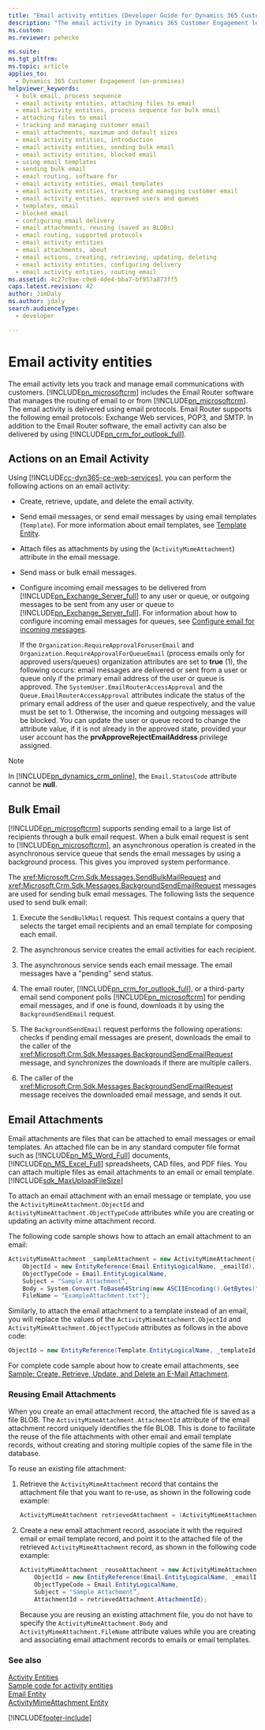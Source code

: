 ```yaml
---
title: "Email activity entities (Developer Guide for Dynamics 365 Customer Engagement)| MicrosoftDocs"
description: "The email activity in Dynamics 365 Customer Engagement lets you track and manage email communications with customers."
ms.custom: 
ms.reviewer: pehecke

ms.suite: 
ms.tgt_pltfrm: 
ms.topic: article
applies_to: 
  - Dynamics 365 Customer Engagement (on-premises)
helpviewer_keywords: 
  - bulk email, process sequence
  - email activity entities, attaching files to email
  - email activity entities, process sequence for bulk email
  - attaching files to email
  - tracking and managing customer email
  - email attachments, maximum and default sizes
  - email activity entities, introduction
  - email activity entities, sending bulk email
  - email activity entities, blocked email
  - using email templates
  - sending bulk email
  - email routing, software for
  - email activity entities, email templates
  - email activity entities, tracking and managing customer email
  - email activity entities, approved users and queues
  - templates, email
  - blocked email
  - configuring email delivery
  - email attachments, reusing (saved as BLOBs)
  - email routing, supported protocols
  - email activity entities
  - email attachments, about
  - email actions, creating, retrieving, updating, deleting
  - email activity entities, configuring delivery
  - email activity entities, routing email
ms.assetid: 4c27c9ae-c0e8-4de4-bba7-bf957a873ff5
caps.latest.revision: 42
author: JimDaly
ms.author: jdaly
search.audienceType: 
  - developer

---
```

# Email activity entities

The email activity lets you track and manage email communications with customers. [!INCLUDE[pn_microsoftcrm](../includes/pn-microsoftcrm.md)] includes the Email Router software that manages the routing of email to or from [!INCLUDE[pn_microsoftcrm](../includes/pn-microsoftcrm.md)]. The email activity is delivered using email protocols. Email Router supports the following email protocols: Exchange Web services, POP3, and SMTP. In addition to the Email Router software, the email activity can also be delivered by using [!INCLUDE[pn_crm_for_outlook_full](../includes/pn-crm-for-outlook-full.md)].  
  
<a name="Actions"></a>   
## Actions on an Email Activity  
 Using [!INCLUDE[cc-dyn365-ce-web-services](../includes/cc-dyn365-ce-web-services.md)], you can perform the following actions on an email activity:  
  
- Create, retrieve, update, and delete the email activity.  
  
- Send email messages, or send email messages by using email templates (`Template`). For more information about email templates, see [Template Entity](entities/template.md).  
  
- Attach files as attachments by using the (`ActivityMimeAttachment`) attribute in the email message.  
  
- Send mass or bulk email messages.  
  
- Configure incoming email messages to be delivered from [!INCLUDE[pn_Exchange_Server_full](../includes/pn-exchange-server-full.md)] to any user or queue, or outgoing messages to be sent from any user or queue to [!INCLUDE[pn_Exchange_Server_full](../includes/pn-exchange-server-full.md)]. For information about how to configure incoming email messages for queues, see  [Configure email for incoming messages](configure-email-incoming-messages.md).  
  
   If the `Organization.RequireApprovalForuserEmail` and `Organization.RequireApprovalForQueueEmail` (process emails only for approved users/queues) organization attributes are set to **true** (1),  the following occurs: email messages are delivered or sent from a user or queue only if the primary email address of the user or queue is approved. The `SystemUser.EmailRouterAccessApproval` and the `Queue.EmailRouterAccessApproval` attributes indicate the status of the primary email address of the user and queue respectively, and the value must be set to 1. Otherwise, the incoming and outgoing messages will be blocked. You can update the user or queue record to change the attribute value, if it is not already in the approved state, provided your user account has the **prvApproveRejectEmailAddress** privilege assigned.
  
> [!NOTE]
>  In [!INCLUDE[pn_dynamics_crm_online](../includes/pn-dynamics-crm-online.md)], the `Email.StatusCode` attribute cannot be **null**.  
  
<a name="BulkE-Mail"></a>   
## Bulk Email  
 [!INCLUDE[pn_microsoftcrm](../includes/pn-microsoftcrm.md)] supports sending email to a large list of recipients through a bulk email request. When a bulk email request is sent to [!INCLUDE[pn_microsoftcrm](../includes/pn-microsoftcrm.md)], an asynchronous operation is created in the asynchronous service queue that sends the email messages by using a background process. This gives you improved system performance.  
  
 The <xref:Microsoft.Crm.Sdk.Messages.SendBulkMailRequest> and <xref:Microsoft.Crm.Sdk.Messages.BackgroundSendEmailRequest> messages are used for sending bulk email messages. The following lists the sequence used to send bulk email:  
  
1. Execute the `SendBulkMail` request. This request contains a query that selects the target email recipients and an email template for composing each email.  
  
2. The asynchronous service creates the email activities for each recipient.  
  
3. The asynchronous service sends each email message. The email messages have a "pending" send status.  
  
4. The email router, [!INCLUDE[pn_crm_for_outlook_full](../includes/pn-crm-for-outlook-full.md)], or a third-party email send component polls [!INCLUDE[pn_microsoftcrm](../includes/pn-microsoftcrm.md)] for pending email messages, and if one is found, downloads it by using the `BackgroundSendEmail` request.  
  
5. The `BackgroundSendEmail` request performs the following operations: checks if pending email messages are present, downloads the email to the caller of the <xref:Microsoft.Crm.Sdk.Messages.BackgroundSendEmailRequest> message, and synchronizes the downloads if there are multiple callers.  
  
6. The caller of the <xref:Microsoft.Crm.Sdk.Messages.BackgroundSendEmailRequest> message receives the downloaded email message, and sends it out.  
  
<a name="E-MailAttachments"></a>   
## Email Attachments  
 Email attachments are files that can be attached to email messages or email templates. An attached file can be in any standard computer file format such as [!INCLUDE[pn_MS_Word_Full](../includes/pn-ms-word-full.md)] documents, [!INCLUDE[pn_MS_Excel_Full](../includes/pn-ms-excel-full.md)] spreadsheets, CAD files, and PDF files. You can attach multiple files as email attachments to an email or email template. [!INCLUDE[sdk_MaxUploadFileSize](../includes/sdk-maxuploadfilesize.md)]  
  
 To attach an email attachment with an email message or template, you use the `ActivityMimeAttachment.ObjectId` and `ActivityMimeAttachment.ObjectTypeCode` attributes while you are creating or updating an activity mime attachment record.  
  
 The following code sample shows how to attach an email attachment to an email:  
  
```csharp  
ActivityMimeAttachment _sampleAttachment = new ActivityMimeAttachment{  
    ObjectId = new EntityReference(Email.EntityLogicalName, _emailId),  
    ObjectTypeCode = Email.EntityLogicalName,  
    Subject = "Sample Attachment”,  
    Body = System.Convert.ToBase64String(new ASCIIEncoding().GetBytes("Example Attachment")),  
    FileName = "ExampleAttachment.txt"};  
```  
  
 Similarly, to attach the email attachment to a template instead of an email, you will replace the values of the `ActivityMimeAttachment.ObjectId` and `ActivityMimeAttachment.ObjectTypeCode` attributes as follows in the above code:  
  
```csharp  
ObjectId = new EntityReference(Template.EntityLogicalName, _templateId), ObjectTypeCode = Template.EntityLogicalName,  
```  
  
 For complete code sample about how to create email attachments, see [Sample: Create, Retrieve, Update, and Delete an E-Mail Attachment](sample-create-retrieve-update-delete-email-attachment.md).  
  
### Reusing Email Attachments  
 When you create an email attachment record, the attached file is saved as a file BLOB. The `ActivityMimeAttachment.AttachmentId` attribute of the email attachment record uniquely identifies the file BLOB. This is done to facilitate the reuse of the file attachments with other email and email template records, without creating and storing multiple copies of the same file in the database.  
  
 To reuse an existing file attachment:  
  
1.  Retrieve the `ActivityMimeAttachment` record that contains the attachment file that you want to re-use, as shown in the following code example:  
  
    ```csharp  
    ActivityMimeAttachment retrievedAttachment = (ActivityMimeAttachment)_serviceProxy.Retrieve(ActivityMimeAttachment.EntityLogicalName, _emailAttachmentId, new ColumnSet(true));  
    ```  
  
2.  Create a new email attachment record, associate it with the required email or email template record, and point it to the attached file of the retrieved `ActivityMimeAttachment` record, as shown in the following code example:  
  
    ```csharp  
    ActivityMimeAttachment _reuseAttachment = new ActivityMimeAttachment{  
        ObjectId = new EntityReference(Email.EntityLogicalName, _emailId),  
        ObjectTypeCode = Email.EntityLogicalName,  
        Subject = "Sample Attachment”,  
        AttachmentId = retrievedAttachment.AttachmentId};  
    ```  
  
     Because you are reusing an existing attachment file, you do not have to specify the `ActivityMimeAttachment.Body` and `ActivityMimeAttachment.FileName` attribute values while you are creating and associating email attachment records to emails or email templates.  
  
### See also  
 [Activity Entities](activity-entities.md)   
 [Sample code for activity entities](sample-code-activity-entities.md)   
 [Email Entity](entities/email.md)   
 [ActivityMimeAttachment Entity](entities/activitymimeattachment.md)


[!INCLUDE[footer-include](../../../includes/footer-banner.md)]
